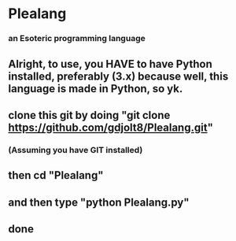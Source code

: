 # Plealang
### an Esoteric programming language
## Alright, to use, you HAVE to have Python installed, preferably (3.x) because well, this language is made in Python, so yk.

## clone this git by doing "git clone https://github.com/gdjolt8/Plealang.git"
### (Assuming you have GIT installed)
## then cd "Plealang"

## and then type "python Plealang.py"
## done

